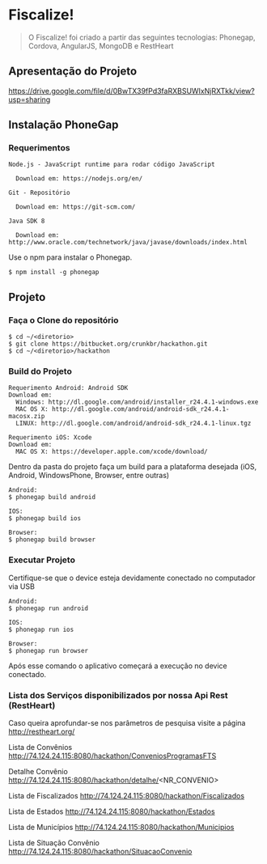 # Fiscalize!


> O Fiscalize! foi criado a partir das seguintes tecnologias:
Phonegap, Cordova, AngularJS, MongoDB e RestHeart


## Apresentação do Projeto

https://drive.google.com/file/d/0BwTX39fPd3faRXBSUWIxNjRXTkk/view?usp=sharing

## Instalação PhoneGap

### Requerimentos

    Node.js - JavaScript runtime para rodar código JavaScript
      
      Download em: https://nodejs.org/en/

    Git - Repositório

      Download em: https://git-scm.com/

    Java SDK 8

      Download em: http://www.oracle.com/technetwork/java/javase/downloads/index.html

Use o npm para instalar o Phonegap.

    $ npm install -g phonegap

## Projeto

### Faça o Clone do repositório

    $ cd ~/<diretorio>
    $ git clone https://bitbucket.org/crunkbr/hackathon.git
    $ cd ~/<diretorio>/hackathon

### Build do Projeto

    Requerimento Android: Android SDK
    Download em: 
      Windows: http://dl.google.com/android/installer_r24.4.1-windows.exe
      MAC OS X: http://dl.google.com/android/android-sdk_r24.4.1-macosx.zip
      LINUX: http://dl.google.com/android/android-sdk_r24.4.1-linux.tgz

    Requerimento iOS: Xcode 
    Download em: 
      MAC OS X: https://developer.apple.com/xcode/download/
    

Dentro da pasta do projeto faça um build para a plataforma desejada (iOS, Android, WindowsPhone, Browser, entre outras)

    Android:
    $ phonegap build android

    IOS:
    $ phonegap build ios

    Browser:
    $ phonegap build browser

### Executar Projeto

Certifique-se que o device esteja devidamente conectado no computador via USB

    Android:
    $ phonegap run android

    IOS:
    $ phonegap run ios

    Browser:
    $ phonegap run browser


Após esse comando o aplicativo começará a execução no device conectado.

### Lista dos Serviços disponibilizados por nossa Api Rest (RestHeart) 

Caso queira aprofundar-se nos parâmetros de pesquisa visite a página http://restheart.org/

Lista de Convênios
http://74.124.24.115:8080/hackathon/ConveniosProgramasFTS

Detalhe Convênio
http://74.124.24.115:8080/hackathon/detalhe/<NR_CONVENIO>

Lista de Fiscalizados
http://74.124.24.115:8080/hackathon/Fiscalizados

Lista de Estados
http://74.124.24.115:8080/hackathon/Estados

Lista de Municípios
http://74.124.24.115:8080/hackathon/Municipios

Lista de Situação Convênio
http://74.124.24.115:8080/hackathon/SituacaoConvenio